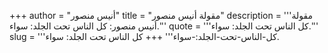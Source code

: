 +++
author = "أنيس منصور"
title = "مقولة أنيس منصور"
description = '''مقولة أنيس منصور: كل الناس تحت الجلد: سواء.'''
quote = '''كل الناس تحت الجلد: سواء.'''
slug = '''كل-الناس-تحت-الجلد:-سواء'''
+++
كل الناس تحت الجلد: سواء.
